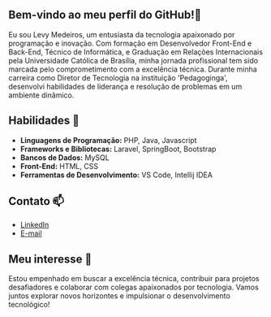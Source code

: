 ## Bem-vindo ao meu perfil do GitHub!👋
Eu sou Levy Medeiros, um entusiasta da tecnologia apaixonado por programação e inovação. Com formação em Desenvolvedor Front-End e Back-End, Técnico de Informática, e Graduação em Relações Internacionais pela Universidade Católica de Brasília, minha jornada profissional tem sido marcada pelo comprometimento com a excelência técnica. Durante minha carreira como Diretor de Tecnologia na instituição 'Pedagoginga', desenvolvi habilidades de liderança e resolução de problemas em um ambiente dinâmico. 
## Habilidades 🌱
- **Linguagens de Programação:** PHP, Java, Javascript
- **Frameworks e Bibliotecas:** Laravel, SpringBoot, Bootstrap
- **Bancos de Dados:** MySQL
- **Front-End:** HTML, CSS
- **Ferramentas de Desenvolvimento:** VS Code, Intellij IDEA
## Contato 📫
- [LinkedIn](www.linkedin.com/in/matheus-albuquerque-3b870125a)
- [E-mail](taftig9@gmail.com)
## Meu interesse 🔭
Estou empenhado em buscar a excelência técnica, contribuir para projetos desafiadores e colaborar com colegas apaixonados por tecnologia. Vamos juntos explorar novos horizontes e impulsionar o desenvolvimento tecnológico!

<!--
**Levymelmed/Levymelmed** is a ✨ _special_ ✨ repository because its `README.md` (this file) appears on your GitHub profile.

Here are some ideas to get you started:

- 🔭 I’m currently working on ...
- 🌱 I’m currently learning ...
- 👯 I’m looking to collaborate on ...
- 🤔 I’m looking for help with ...
- 💬 Ask me about ...
- 📫 How to reach me: ...
- 😄 Pronouns: ...
- ⚡ Fun fact: ...
-->
